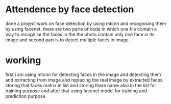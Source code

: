 # Attendence by face detection
done a project work on face detection by using mtcnn and recognising them by using facenet.
there are two parts of code in which one file contain a way to recognise the faces in the the photo contain only one face in its image and second part is to detect multiple faces in image.

# working

first i am using mtcnn for detecting faces in the image and detecting them and extracting from image and replacing the real image by extracted faces.
storing that faces matrix in list and storing there name also in the list for training purpose and after that using facenet model for training and prediction purpose
